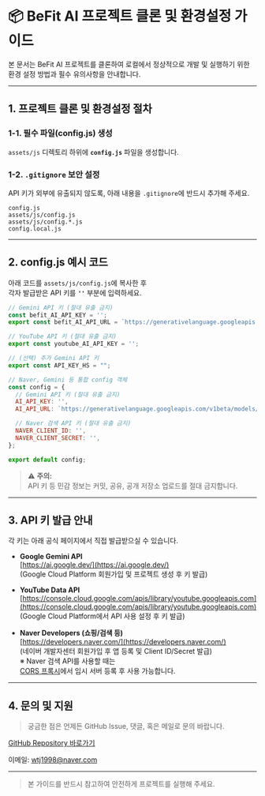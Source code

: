 
# 📦 BeFit AI 프로젝트 클론 및 환경설정 가이드

본 문서는 BeFit AI 프로젝트를 클론하여 로컬에서 정상적으로 개발 및 실행하기 위한
환경 설정 방법과 필수 유의사항을 안내합니다.

---

## 1. 프로젝트 클론 및 환경설정 절차

### 1-1. 필수 파일(config.js) 생성

`assets/js` 디렉토리 하위에 **`config.js`** 파일을 생성합니다.

### 1-2. `.gitignore` 보안 설정

API 키가 외부에 유출되지 않도록, 아래 내용을 `.gitignore`에 반드시 추가해 주세요.

```
config.js
assets/js/config.js
assets/js/config.*.js
config.local.js
```

---

## 2. config.js 예시 코드

아래 코드를 `assets/js/config.js`에 복사한 후  
각자 발급받은 API 키를 **`''`** 부분에 입력하세요.

```javascript
// Gemini API 키 (절대 유출 금지)
const befit_AI_API_KEY = '';
export const befit_AI_API_URL = `https://generativelanguage.googleapis.com/v1beta/models/gemini-2.0-flash:generateContent?key=${befit_AI_API_KEY}`;

// YouTube API 키 (절대 유출 금지)
export const youtube_AI_API_KEY = '';

// (선택) 추가 Gemini API 키
export const API_KEY_HS = "";

// Naver, Gemini 등 통합 config 객체
const config = {
  // Gemini API 키 (절대 유출 금지)
  AI_API_KEY: '',
  AI_API_URL: `https://generativelanguage.googleapis.com/v1beta/models/gemini-2.0-flash:generateContent?key=${AI_API_KEY}`,

  // Naver 검색 API 키 (절대 유출 금지)
  NAVER_CLIENT_ID: '',
  NAVER_CLIENT_SECRET: '',
};

export default config;
```

> ⚠️ **주의:**  
> API 키 등 민감 정보는 커밋, 공유, 공개 저장소 업로드를 절대 금지합니다.

---

## 3. API 키 발급 안내

각 키는 아래 공식 페이지에서 직접 발급받으실 수 있습니다.

- **Google Gemini API**  
  [https://ai.google.dev/](https://ai.google.dev/)  
  (Google Cloud Platform 회원가입 및 프로젝트 생성 후 키 발급)

- **YouTube Data API**  
  [https://console.cloud.google.com/apis/library/youtube.googleapis.com](https://console.cloud.google.com/apis/library/youtube.googleapis.com)  
  (Google Cloud Platform에서 API 사용 설정 후 키 발급)

- **Naver Developers (쇼핑/검색 등)**  
  [https://developers.naver.com/](https://developers.naver.com/)  
  (네이버 개발자센터 회원가입 후 앱 등록 및 Client ID/Secret 발급)  
  ※ Naver 검색 API를 사용할 때는  
  [CORS 프록시](https://cors-anywhere.herokuapp.com/corsdemo)에서 임시 서버 등록 후 사용 가능합니다.

---

## 4. 문의 및 지원

> 궁금한 점은 언제든 GitHub Issue, 댓글, 혹은 메일로 문의 바랍니다.

[GitHub Repository 바로가기](https://github.com/BeFit-crew/BeFit)

이메일: [wtj1998@naver.com](mailto:wtj1998@naver.com)

---

> 본 가이드를 반드시 참고하여 안전하게 프로젝트를 실행해 주세요.